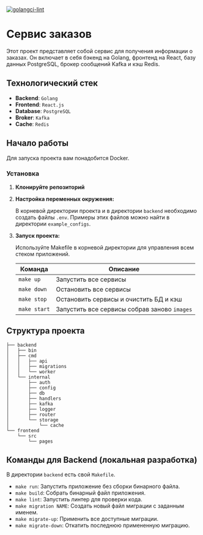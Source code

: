 [![golangci-lint](https://github.com/AlexShmak/order-service/actions/workflows/golangci-lint.yml/badge.svg?branch=main)](https://github.com/AlexShmak/order-service/actions/workflows/golangci-lint.yml)

# Сервис заказов

Этот проект представляет собой сервис для получения информации о заказах. Он включает в
себя бэкенд на Golang, фронтенд на React, базу данных PostgreSQL, брокер сообщений Kafka и кэш Redis.

## Технологический стек

- **Backend**: `Golang`
- **Frontend**: `React.js`
- **Database**: `PostgreSQL`
- **Broker**: `Kafka`
- **Cache**: `Redis`

## Начало работы

Для запуска проекта вам понадобится Docker.

### Установка

1. **Клонируйте репозиторий**
2. **Настройка переменных окружения:**

   В корневой директории проекта и в директории `backend` необходимо создать файлы `.env`. Примеры этих файлов можно
   найти в директории `example_configs`.

3. **Запуск проекта:**

   Используйте Makefile в корневой директории для управления всем стеком приложений.

   | **Команда**  | **Описание**                                 |
   |--------------|----------------------------------------------|
   | `make up`    | Запустить все сервисы                        |
   | `make down`  | Остановить все сервисы                       |
   | `make stop`  | Остановить сервисы и очистить БД и кэш       |
   | `make start` | Запустить все сервисы собрав заново `images` |

## Структура проекта

```
├── backend
│   ├── bin
│   ├── cmd
│   │   ├── api
│   │   ├── migrations
│   │   └── worker
│   └── internal
│       ├── auth
│       ├── config
│       ├── db
│       ├── handlers
│       ├── kafka
│       ├── logger
│       ├── router
│       └── storage
│           └── cache
└── frontend
    └── src
        └── pages
```

## Команды для Backend (локальная разработка)

В директории `backend` есть свой `Makefile`.

- `make run`: Запустить приложение без сборки бинарного файла.
- `make build`: Собрать бинарный файл приложения.
- `make lint`: Запустить линтер для проверки кода.
- `make migration NAME`: Создать новый файл миграции с заданным именем.
- `make migrate-up`: Применить все доступные миграции.
- `make migrate-down`: Откатить последнюю примененную миграцию.
